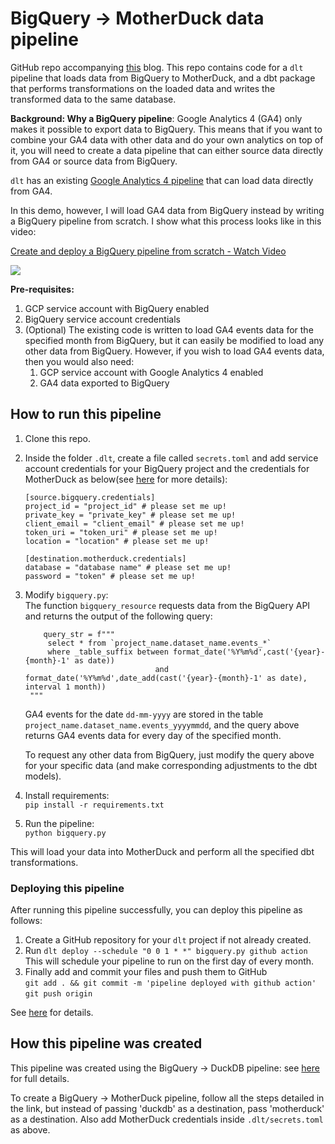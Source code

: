 # BigQuery -> MotherDuck data pipeline

GitHub repo accompanying [this](https://dlthub.com/docs/blog/dlt-motherduck-demo) blog. This repo contains code for a `dlt` pipeline that loads data from BigQuery to MotherDuck, and a dbt package that performs transformations on the loaded data and writes the transformed data to the same database. 
  
**Background: Why a BigQuery pipeline**: Google Analytics 4 (GA4) only makes it possible to export data to BigQuery. This means that if you want to combine your GA4 data with other data and do your own analytics on top of it, you will need to create a data pipeline that can either source data directly from GA4 or source data from BigQuery. 

`dlt` has an existing [Google Analytics 4 pipeline](https://dlthub.com/docs/dlt-ecosystem/verified-sources/google_analytics) that can load data directly from GA4.  
  
In this demo, however, I will load GA4 data from BigQuery instead by writing a BigQuery pipeline from scratch. I show what this process looks like in this video:  

<div>
    <a href="https://www.loom.com/share/2bf3a187edb54c3cae8f32b5430dd0cd">
      <p>Create and deploy a BigQuery pipeline from scratch - Watch Video</p>
    </a>
    <a href="https://www.loom.com/share/2bf3a187edb54c3cae8f32b5430dd0cd">
      <img style="max-width:100%;" src="https://cdn.loom.com/sessions/thumbnails/2bf3a187edb54c3cae8f32b5430dd0cd-1691776334922-with-play.gif">
    </a>
  </div>


**Pre-requisites:** 
1. GCP service account with BigQuery enabled
2. BigQuery service account credentials
3. (Optional) The existing code is written to load GA4 events data for the specified month from BigQuery, but it can easily be modified to load any other data from BigQuery. However, if you wish to load GA4 events data, then you would also need:
    1. GCP service account with Google Analytics 4 enabled
    2. GA4 data exported to BigQuery
  
## How to run this pipeline

1. Clone this repo.
2. Inside the folder `.dlt`, create a file called `secrets.toml` and add service account credentials for your BigQuery project and the credentials for MotherDuck as below(see [here](https://dlthub.com/docs/dlt-ecosystem/destinations/motherduck#setup-guide) for more details):
    ```
    [source.bigquery.credentials]
    project_id = "project_id" # please set me up!
    private_key = "private_key" # please set me up!
    client_email = "client_email" # please set me up!
    token_uri = "token_uri" # please set me up!
    location = "location" # please set me up!

    [destination.motherduck.credentials]
    database = "database name" # please set me up!
    password = "token" # please set me up!
    ```
3. Modify `bigquery.py`:  
   The function `bigquery_resource` requests data from the BigQuery API and returns the output of the following query:
   ```
       query_str = f"""
        select * from `project_name.dataset_name.events_*` 
        where _table_suffix between format_date('%Y%m%d',cast('{year}-{month}-1' as date)) 
                                and format_date('%Y%m%d',date_add(cast('{year}-{month}-1' as date), interval 1 month))
    """
   ```
   GA4 events for the date `dd-mm-yyyy` are stored in the table `project_name.dataset_name.events_yyyymmdd`, and the query above returns GA4 events data for every day of the specified month.

   To request any other data from BigQuery, just modify the query above for your specific data (and make corresponding adjustments to the dbt models). 

   
4. Install requirements:  
```pip install -r requirements.txt```
5. Run the pipeline:  
```python bigquery.py```

This will load your data into MotherDuck and perform all the specified dbt transformations. 
  
### Deploying this pipeline  
  
After running this pipeline successfully, you can deploy this pipeline as follows:  
1. Create a GitHub repository for your `dlt` project if not already created.  
2. Run `dlt deploy --schedule "0 0 1 * *" bigquery.py github action`  
    This will schedule your pipeline to run on the first day of every month. 
3. Finally add and commit your files and push them to GitHub  
    `git add . && git commit -m 'pipeline deployed with github action'`  
    `git push origin`

See [here](https://dlthub.com/docs/walkthroughs/deploy-a-pipeline/deploy-with-github-actions) for details.

## How this pipeline was created  

This pipeline was created using the BigQuery -> DuckDB pipeline: see [here](https://github.com/dlt-hub/bigquery-motherduck/tree/main/bigquery_duckdb) for full details. 
  
To create a BigQuery -> MotherDuck pipeline, follow all the steps detailed in the link, but instead of passing 'duckdb' as a destination, pass 'motherduck' as a destination. Also add MotherDuck credentials inside `.dlt/secrets.toml` as above.
  
